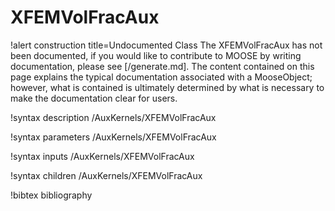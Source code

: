 <!-- MOOSE Documentation Stub: Remove this when content is added. -->

# XFEMVolFracAux

!alert construction title=Undocumented Class
The XFEMVolFracAux has not been documented, if you would like to contribute to MOOSE by
writing documentation, please see [/generate.md]. The content contained on this page explains
the typical documentation associated with a MooseObject; however, what is contained is ultimately
determined by what is necessary to make the documentation clear for users.

!syntax description /AuxKernels/XFEMVolFracAux

!syntax parameters /AuxKernels/XFEMVolFracAux

!syntax inputs /AuxKernels/XFEMVolFracAux

!syntax children /AuxKernels/XFEMVolFracAux

!bibtex bibliography
